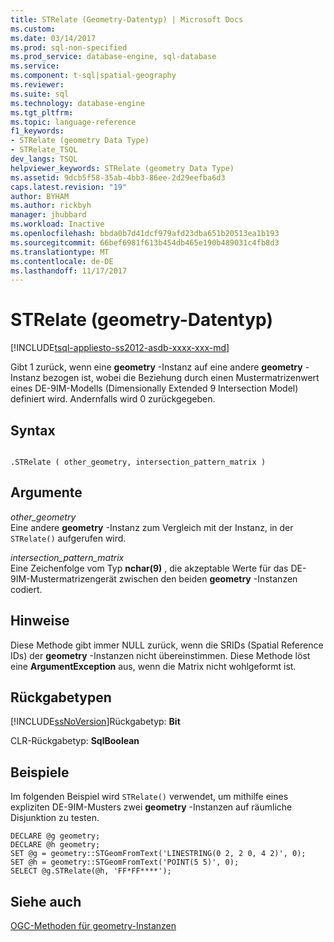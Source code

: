 ```yaml
---
title: STRelate (Geometry-Datentyp) | Microsoft Docs
ms.custom: 
ms.date: 03/14/2017
ms.prod: sql-non-specified
ms.prod_service: database-engine, sql-database
ms.service: 
ms.component: t-sql|spatial-geography
ms.reviewer: 
ms.suite: sql
ms.technology: database-engine
ms.tgt_pltfrm: 
ms.topic: language-reference
f1_keywords:
- STRelate (geometry Data Type)
- STRelate_TSQL
dev_langs: TSQL
helpviewer_keywords: STRelate (geometry Data Type)
ms.assetid: 9dcb5f58-35ab-4bb3-86ee-2d29eefba6d3
caps.latest.revision: "19"
author: BYHAM
ms.author: rickbyh
manager: jhubbard
ms.workload: Inactive
ms.openlocfilehash: bbda0b7d41dcf979afd23dba651b20513ea1b193
ms.sourcegitcommit: 66bef6981f613b454db465e190b489031c4fb8d3
ms.translationtype: MT
ms.contentlocale: de-DE
ms.lasthandoff: 11/17/2017
---
```

# <a name="strelate-geometry-data-type"></a>STRelate (geometry-Datentyp)
[!INCLUDE[tsql-appliesto-ss2012-asdb-xxxx-xxx-md](../../includes/tsql-appliesto-ss2012-asdb-xxxx-xxx-md.md)]

  Gibt 1 zurück, wenn eine **geometry** -Instanz auf eine andere **geometry** -Instanz bezogen ist, wobei die Beziehung durch einen Mustermatrizenwert eines DE-9IM-Modells (Dimensionally Extended 9 Intersection Model) definiert wird. Andernfalls wird 0 zurückgegeben.  
  
## <a name="syntax"></a>Syntax  
  
```  
  
.STRelate ( other_geometry, intersection_pattern_matrix )  
```  
  
## <a name="arguments"></a>Argumente  
 *other_geometry*  
 Eine andere **geometry** -Instanz zum Vergleich mit der Instanz, in der `STRelate()` aufgerufen wird.  
  
 *intersection_pattern_matrix*  
 Eine Zeichenfolge vom Typ **nchar(9)** , die akzeptable Werte für das DE-9IM-Mustermatrizengerät zwischen den beiden **geometry** -Instanzen codiert.  
  
## <a name="remarks"></a>Hinweise  
 Diese Methode gibt immer NULL zurück, wenn die SRIDs (Spatial Reference IDs) der **geometry** -Instanzen nicht übereinstimmen. Diese Methode löst eine **ArgumentException** aus, wenn die Matrix nicht wohlgeformt ist.  
  
## <a name="return-types"></a>Rückgabetypen  
 [!INCLUDE[ssNoVersion](../../includes/ssnoversion-md.md)]Rückgabetyp: **Bit**  
  
 CLR-Rückgabetyp: **SqlBoolean**  
  
## <a name="examples"></a>Beispiele  
 Im folgenden Beispiel wird `STRelate()` verwendet, um mithilfe eines expliziten DE-9IM-Musters zwei **geometry** -Instanzen auf räumliche Disjunktion zu testen.  
  
```  
DECLARE @g geometry;  
DECLARE @h geometry;  
SET @g = geometry::STGeomFromText('LINESTRING(0 2, 2 0, 4 2)', 0);  
SET @h = geometry::STGeomFromText('POINT(5 5)', 0);  
SELECT @g.STRelate(@h, 'FF*FF****');  
```  
  
## <a name="see-also"></a>Siehe auch  
 [OGC-Methoden für geometry-Instanzen](../../t-sql/spatial-geometry/ogc-methods-on-geometry-instances.md)  
  
  
